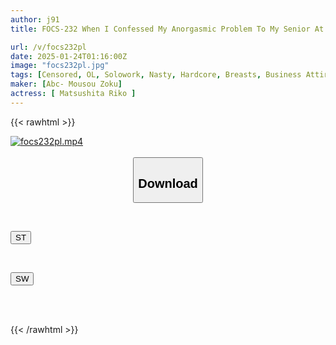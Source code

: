 ```yaml
---
author: j91
title: FOCS-232 When I Confessed My Anorgasmic Problem To My Senior At Work, I Was Awakened By The Unexpected Nipple Development... Today, I'm Moaning And Cumming Over And Over Again With My Premature Ejaculation Big Nipples During Work. Matsushita Riko

url: /v/focs232pl
date: 2025-01-24T01:16:00Z
image: "focs232pl.jpg"
tags: [Censored, OL, Solowork, Nasty, Hardcore, Breasts, Business Attire, Subordinates - Colleagues	]
maker: [Abc- Mousou Zoku]
actress: [ Matsushita Riko ]
---
```



{{< rawhtml >}}

<div class="video" data-videoid="3D7dg93PQAtDKk">
    <a href="javascript:;">
        <img src="/v/focs232pl/focs232pl.jpg" width="WIDTH" height="HEIGHT" alt="focs232pl.mp4" loading="lazy">
    </a>
</div>

<script type="text/javascript" src="https://j91.asia/asset/on-demand-st.js"></script>

<br>
  <link rel="stylesheet" href="https://j91.asia/asset/bs5.css">
  
  <center>
  <button class="btn btn-primary" type="button" data-bs-toggle="collapse" data-bs-target=".multi-collapse" aria-expanded="false" aria-controls="multiCollapseExample1 multiCollapseExample2"><h2>Download</h2></button></center>
</p>
<div class="row">
  <div class="col">
    <div class="collapse multi-collapse" id="multiCollapseExample1">
      <div class="card card-body">
	      	      <br>
<div class="buttons">  
<p><a href="/v/focs232pl/st.html" target="_blank"><button class="btn-hover color-3"><i class="fa fa-download"></i> ST</button></a></p></div>
    </div>
  </div>
</div>
  <div class="col">
    <div class="collapse multi-collapse" id="multiCollapseExample2">
      <div class="card card-body">
	      <br>
<div class="buttons">
<p><a href="/v/focs232pl/sw.html" target="_blank"><button class="btn-hover color-2"><i class="fa fa-download"></i> SW</button></a></p></div>
<br><br>
      </div>
    </div>
  </div>
</div>

{{< /rawhtml >}}